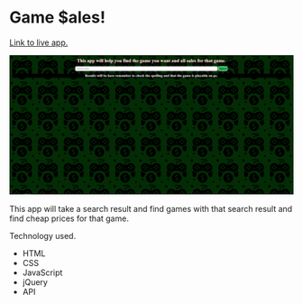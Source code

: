 # Game $ales!

[Link to live app.](https://glwolf.github.io/api-hack/)

![screenCap](img/screenCap.png)

This app will take a search result and find games with that search result and find cheap prices for that game.

Technology used.

* HTML
* CSS
* JavaScript
* jQuery
* API